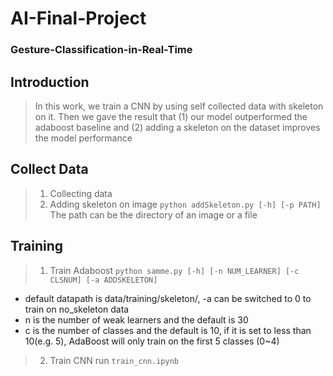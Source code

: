 # AI-Final-Project
### Gesture-Classification-in-Real-Time
>
## Introduction
>In this work, we train a CNN by using self collected data with skeleton on it. Then we gave the result that (1) our model outperformed the adaboost baseline and (2) adding a skeleton on the dataset improves the model performance


## Collect Data
>1. Collecting data
>2. Adding skeleton on image
>`python addSkeleton.py [-h] [-p PATH]`
>The path can be the directory of an image or a file


## Training
>1. Train Adaboost
>`python samme.py [-h] [-n NUM_LEARNER] [-c CLSNUM] [-a ADDSKELETON]`
  * default datapath is data/training/skeleton/, -a can be switched to 0 to train on no_skeleton data
  * n is the number of weak learners and the default is 30
  * c is the number of classes and the default is 10, if it is set to less than 10(e.g. 5), AdaBoost will only train on the first 5 classes (0~4)
>2. Train CNN
>run `train_cnn.ipynb`
